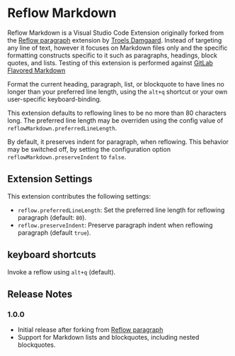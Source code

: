 Reflow Markdown
=================

Reflow Markdown is a Visual Studio Code Extension originally forked from the
[Reflow paragraph](https://marketplace.visualstudio.com/items?itemName=TroelsDamgaard.reflow-paragraph) extension
by [Troels Damgaard](https://github.com/dontrolle/vscode-reflow-lines).  Instead of targeting any line of text, however it focuses on Markdown files only and the specific formatting constructs specific to it such as paragraphs, headings, block quotes, and lists.  Testing of this extension is performed against  [GitLab Flavored Markdown](https://docs.gitlab.com/ce/user/markdown.html)

Format the current heading, paragraph, list, or blockquote to have lines no longer than your preferred line length, using the `alt+q` shortcut or your own user-specific keyboard-binding.

This extension defaults to reflowing lines to be no more than 80 characters long. The preferred line length may be overriden using the config value of `reflowMarkdown.preferredLineLength`. 

By default, it preserves indent for paragraph, when reflowing. This behavior may be switched off, by setting the configuration option `reflowMarkdown.preserveIndent` to `false`.  

## Extension Settings

This extension contributes the following settings:

* `reflow.preferredLineLength`: Set the preferred line length for reflowing paragraph (default: `80`).
* `reflow.preserveIndent`: Preserve paragraph indent when reflowing paragraph (default `true`).

## keyboard shortcuts

Invoke a reflow using `alt+q` (default).


## Release Notes

### 1.0.0

- Initial release after forking from [Reflow paragraph](https://marketplace.visualstudio.com/items?itemName=TroelsDamgaard.reflow-paragraph)
- Support for Markdown lists and blockquotes, including nested blockquotes.